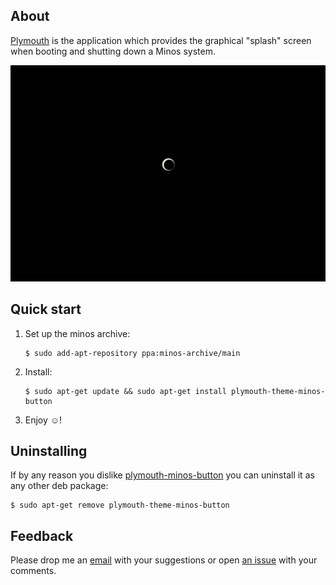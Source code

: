 ## About

[Plymouth](http://en.wikipedia.org/wiki/Plymouth_(software)) is the application which provides the graphical "splash" screen when booting and shutting down a Minos system. 

<p align="center">
<img src="https://raw.githubusercontent.com/minos-org/plymouth-theme-minos-button/master/plymouth-minos-button.gif" alt="minos-button-theme"/>
</p>

## Quick start

1. Set up the minos archive:

   ```
   $ sudo add-apt-repository ppa:minos-archive/main
   ```

2. Install:

   ```
   $ sudo apt-get update && sudo apt-get install plymouth-theme-minos-button
   ```

3. Enjoy ☺!

## Uninstalling

If by any reason you dislike [plymouth-minos-button](https://github.com/minos-org/plymouth-theme-minos-button) you can uninstall it as any other deb package:

   ```
   $ sudo apt-get remove plymouth-theme-minos-button
   ```

## Feedback

Please drop me an [email](mailto:m@javier.io) with your suggestions or open [an issue](https://github.com/minos-org/plymouth-theme-minos-button/issues) with your comments.

